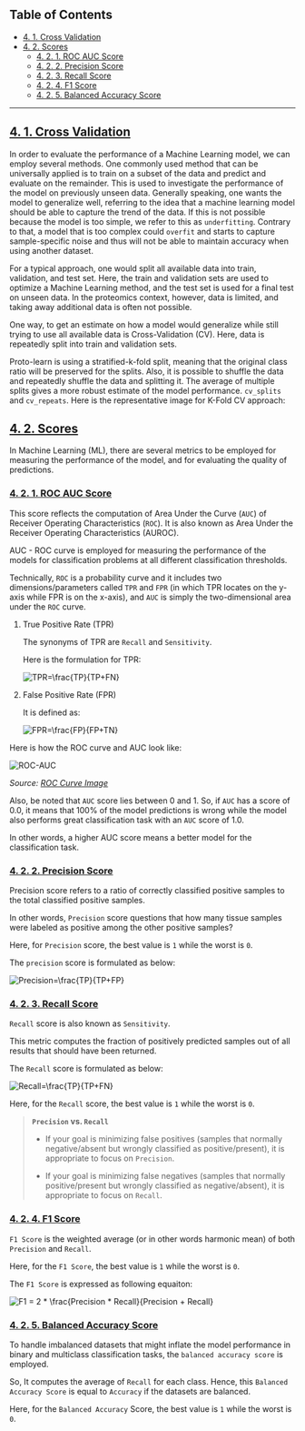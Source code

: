 ## **Table of Contents**

- [4. 1. Cross Validation](#4-1-cross-validation)
- [4. 2. Scores](#4-2-scores)
  * [4. 2. 1. ROC AUC Score](#4-2-1-roc-auc-score)
  * [4. 2. 2. Precision Score](#4-2-2-precision-score)
  * [4. 2. 3. Recall Score](#4-2-3-recall-score)
  * [4. 2. 4. F1 Score](#4-2-4-f1-score)
  * [4. 2. 5. Balanced Accuracy Score](#4-2-5-balanced-accuracy-score)

---

## [4. 1. Cross Validation](https://scikit-learn.org/stable/modules/cross_validation.html)

In order to evaluate the performance of a Machine Learning model, we can employ several methods. One commonly used method that can be universally applied is to train on a subset of the data and predict and evaluate on the remainder. This is used to investigate the performance of the model on previously unseen data. Generally speaking, one wants the model to generalize well, referring to the idea that a machine learning model should be able to capture the trend of the data. If this is not possible because the model is too simple, we refer to this as `underfitting`. Contrary to that, a model that is too complex could `overfit` and starts to capture sample-specific noise and thus will not be able to maintain accuracy when using another dataset.

For a typical approach, one would split all available data into train, validation, and test set. Here, the train and validation sets are used to optimize a Machine Learning method, and the test set is used for a final test on unseen data. In the proteomics context, however, data is limited, and taking away additional data is often not possible.

One way, to get an estimate on how a model would generalize while still trying to use all available data is Cross-Validation (CV). Here, data is repeatedly split into train and validation sets. 

Proto-learn is using a stratified-k-fold split, meaning that the original class ratio will be preserved for the splits. 
Also, it is possible to shuffle the data and repeatedly shuffle the data and splitting it. The average of multiple splits gives a more robust estimate of the model performance.  `cv_splits` and `cv_repeats`.
Here is the representative image for K-Fold CV approach:

## [4. 2. Scores](https://scikit-learn.org/stable/modules/model_evaluation.html)
In Machine Learning (ML), there are several metrics to be employed for measuring the performance of the model, and for evaluating the quality of predictions.

### [4. 2. 1. ROC AUC Score](https://scikit-learn.org/stable/modules/generated/sklearn.metrics.roc_auc_score.html#sklearn.metrics.roc_auc_score)
This score reflects the computation of Area Under the Curve (`AUC`) of Receiver Operating Characteristics (`ROC`). It is also known as Area Under the Receiver Operating Characteristics (AUROC). 

AUC - ROC curve is employed for measuring the performance of the models for classification problems at all different classification thresholds.

Technically, `ROC` is a probability curve and it includes two dimensions/parameters called `TPR` and `FPR` (in which TPR locates on the y-axis while FPR is on the x-axis), and `AUC` is simply the two-dimensional area under the `ROC` curve. 

1. True Positive Rate (TPR)

    The synonyms of TPR are `Recall` and `Sensitivity`. 

    Here is the formulation for TPR:

    <img src="https://latex.codecogs.com/gif.latex?TPR=\frac{TP}{(TP)&plus;(FN)}" title="TPR=\frac{TP}{TP+FN}" />

2. False Positive Rate (FPR)

    It is defined as:

    <img src="https://latex.codecogs.com/gif.latex?FPR=\frac{FP}{FP&plus;TN}" title="FPR=\frac{FP}{FP+TN}" />


Here is how the ROC curve and AUC look like:

![ROC-AUC](https://user-images.githubusercontent.com/49681382/90752147-b75aff80-e2df-11ea-9444-e8762496aa9f.png)

_Source: [ROC Curve Image](https://www.datasciencecentral.com/profiles/blogs/roc-curve-explained-in-one-picture)_


Also, be noted that `AUC` score lies between 0 and 1. So, if `AUC` has a score of 0.0, it means that 100% of the model predictions is wrong while the model also performs great classification task with an `AUC` score of 1.0. 

In other words, a higher AUC score means a better model for the classification task.

### [4. 2. 2. Precision Score](https://scikit-learn.org/stable/modules/generated/sklearn.metrics.precision_score.html#sklearn.metrics.precision_score)
Precision score refers to a ratio of correctly classified positive samples to the total classified positive samples. 

In other words, `Precision` score questions that how many tissue samples were labeled as positive among the other positive samples? 

Here, for `Precision` score, the best value is `1` while the worst is `0`.

The `precision` score is formulated as below:

<img src="https://latex.codecogs.com/gif.latex?Precision=\frac{TP}{TP&plus;FP}" title="Precision=\frac{TP}{TP+FP}" /> 

### [4. 2. 3. Recall Score](https://scikit-learn.org/stable/modules/generated/sklearn.metrics.recall_score.html#sklearn.metrics.recall_score)
`Recall` score is also known as `Sensitivity`. 

This metric computes the fraction of positively predicted samples out of all results that should have been returned.

The `Recall` score is formulated as below:

<img src="https://latex.codecogs.com/gif.latex?Recall=\frac{TP}{TP&plus;FN}" title="Recall=\frac{TP}{TP+FN}" /> 

Here, for the `Recall` score, the best value is `1` while the worst is `0`.

> **`Precision` vs. `Recall`**
> 
> - If your goal is minimizing false positives (samples that normally negative/absent but wrongly classified as positive/present), it is appropriate to focus on `Precision`.
>
> - If your goal is minimizing false negatives (samples that normally positive/present but wrongly classified as negative/absent), it is appropriate to focus on `Recall`.

### [4. 2. 4. F1 Score](https://scikit-learn.org/stable/modules/generated/sklearn.metrics.f1_score.html#sklearn.metrics.f1_score)
`F1 Score` is the weighted average (or in other words harmonic mean) of both `Precision` and `Recall`.

Here, for the `F1 Score`, the best value is `1` while the worst is `0`.

The `F1 Score` is expressed as following equaiton:

<img src="https://latex.codecogs.com/gif.latex?F1&space;=&space;2&space;*&space;\frac{Precision&space;*&space;Recall}{Precision&space;&plus;&space;Recall}" title="F1 = 2 * \frac{Precision * Recall}{Precision + Recall}" />

### [4. 2. 5. Balanced Accuracy Score](https://scikit-learn.org/stable/modules/generated/sklearn.metrics.balanced_accuracy_score.html#sklearn.metrics.balanced_accuracy_score)
To handle imbalanced datasets that might inflate the model performance in binary and multiclass classification tasks, the `balanced accuracy score` is employed. 

So, It computes the average of `Recall` for each class. Hence, this `Balanced Accuracy Score` is equal to `Accuracy` if the datasets are balanced.

Here, for the `Balanced Accuracy` Score, the best value is `1` while the worst is `0`.
